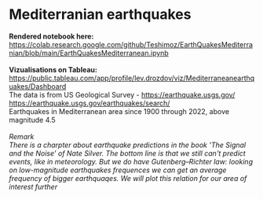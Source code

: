 # Mediterranian earthquakes
<b>Rendered notebook here:</b><br>
https://colab.research.google.com/github/Teshimoz/EarthQuakesMediterranian/blob/main/EarthQuakesMediterranean.ipynb
<br><br>
<b>Vizualisations on Tableau:</b><br>
https://public.tableau.com/app/profile/lev.drozdov/viz/Mediterraneanearthquakes/Dashboard
<br>
The data is from US Geological Survey - https://earthquake.usgs.gov/
https://earthquake.usgs.gov/earthquakes/search/
<br>
Earthquakes in Mediterranean area since 1900 through 2022, above magnitude 4.5
<br><br>
<i>Remark<br>
There is a charpter about earthquake predictions in the book 'The Signal and the Noise' of Nate Silver. The bottom line is that we still can't predict events, like in meteorology. But we do have Gutenberg–Richter law:
looking on low-magnitude earthquakes frequences we can get an average frequency of bigger earthquaqes.
We will plot this relation for our area of interest further
</i>
<br>
